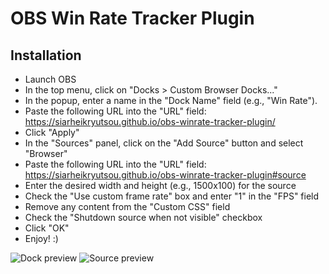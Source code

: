 # OBS Win Rate Tracker Plugin
## Installation
- Launch OBS
- In the top menu, click on "Docks > Custom Browser Docks..."
- In the popup, enter a name in the "Dock Name" field (e.g., "Win Rate").
- Paste the following URL into the "URL" field: https://siarheikryutsou.github.io/obs-winrate-tracker-plugin/
- Click  "Apply"
- In the "Sources" panel, click on the "Add Source" button and select "Browser"
- Paste the following URL into the "URL" field: https://siarheikryutsou.github.io/obs-winrate-tracker-plugin#source
- Enter the desired width and height (e.g., 1500x100) for the source
- Check the "Use custom frame rate" box and enter "1" in the "FPS" field
- Remove any content from the "Custom CSS" field
- Check the "Shutdown source when not visible" checkbox
- Click "OK"
- Enjoy! :)

![Dock preview](https://siarheikryutsou.github.io/obs-winrate-tracker-plugin/build/static/images/panel_preview.png)
![Source preview](https://siarheikryutsou.github.io/obs-winrate-tracker-plugin/build/static/images/source_preview.jpg)